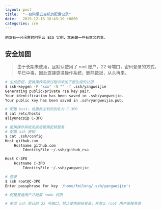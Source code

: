 ```yaml
---
layout: post
title:  "一台阿里云主机的配置记录"
date:   2019-12-18 18:43:19 +0800
categories: sre
---
```


    朋友有一台闲置的阿里云 ECS 实例，拿来做一些有意义的事。


## 安全加固

> 由于长期未使用，且默认使用了 root 账户，22 号端口，密码登录的方式，早已中毒，因此直接更换操作系统，删除数据，从头再来。

```bash
# 生成密钥，更换操作系统过程中添加下面生成的公钥
$ ssh-keygen -P "xxx" -N "" -f .ssh/yangweijie    
Generating public/private rsa key pair.
Your identification has been saved in .ssh/yangweijie.
Your public key has been saved in .ssh/yangweijie.pub.

# 配置 host，设置此主机的别名为 C-3PO
$ cat /etc/hosts
aliyunecsip C-3PO

# 更换操作系统完成后使用密钥登录
# 配置 ssh 密钥
$ cat .ssh/config                              
Host github.com
    Hostname github.com
        IdentityFile ~/.ssh/github_rsa 

Host C-3PO
    Hostname C-3PO
        IdentityFile ~/.ssh/yangweijie

# 登录
$ ssh root@C-3PO
Enter passphrase for key '/home/feilong/.ssh/yangweijie': 

# 创建普通用户并配置 sudo 权限

# 更改 ssh 默认的 22 号端口，禁止使用密码登录，并禁止 root 用户直接登录
```
